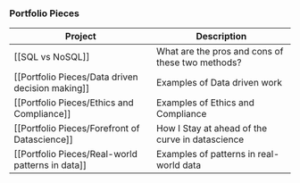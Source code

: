 ### Portfolio Pieces

| Project | Description |
|---|---|
| [[SQL vs NoSQL]] | What are the pros and cons of these two methods? |
| [[Portfolio Pieces/Data driven decision making]] | Examples of Data driven work |
| [[Portfolio Pieces/Ethics and Compliance]] | Examples of Ethics and Compliance |
| [[Portfolio Pieces/Forefront of Datascience]] | How I Stay at ahead of the curve in datascience |
| [[Portfolio Pieces/Real-world patterns in data]] | Examples of patterns in real-world data |
